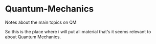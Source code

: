 # Quantum-Mechanics
Notes about the main topics on QM

So this is the place where i will put all material that's it seems relevant to about Quantum Mechanics.
